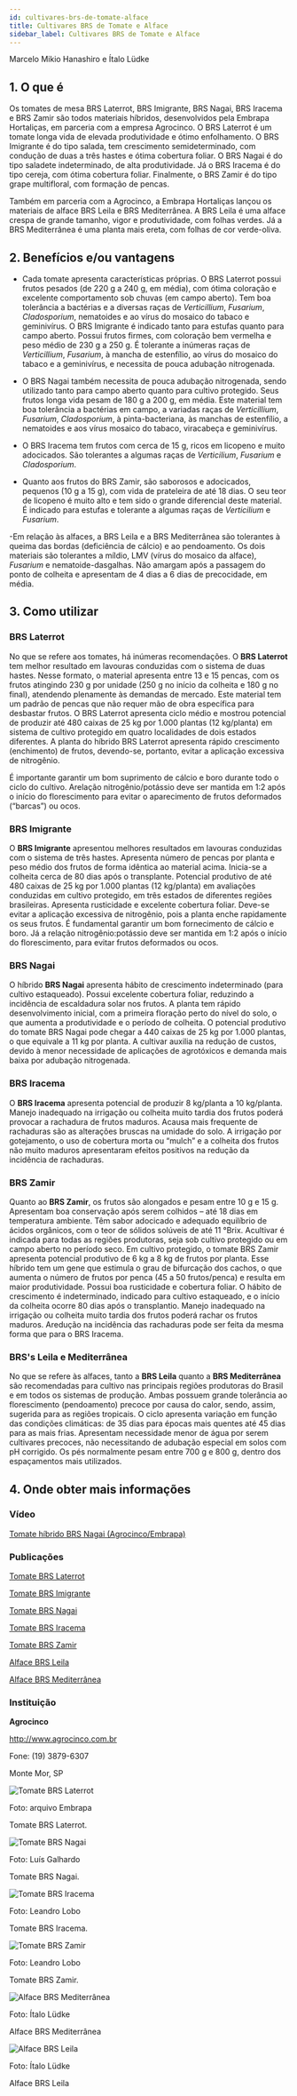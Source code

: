 ```yaml
---
id: cultivares-brs-de-tomate-alface
title: Cultivares BRS de Tomate e Alface
sidebar_label: Cultivares BRS de Tomate e Alface
---
```


<div className="center-textArticle">Marcelo Mikio Hanashiro e Ítalo Lüdke</div>

## **1. O que é**

Os tomates de mesa BRS Laterrot, BRS Imigrante, BRS Nagai,
BRS Iracema e BRS Zamir são todos materiais híbridos,
desenvolvidos pela Embrapa Hortaliças, em parceria com a
empresa Agrocinco. O BRS Laterrot é um tomate longa vida de
elevada produtividade e ótimo enfolhamento. O BRS Imigrante é
do tipo salada, tem crescimento semideterminado, com
condução de duas a três hastes e ótima cobertura foliar. O BRS
Nagai é do tipo saladete indeterminado, de alta produtividade. Já
o BRS Iracema é do tipo cereja, com ótima cobertura foliar.
Finalmente, o BRS Zamir é do tipo grape multifloral, com
formação de pencas.

Também em parceria com a Agrocinco, a Embrapa Hortaliças
lançou os materiais de alface BRS Leila e BRS Mediterrânea. A
BRS Leila é uma alface crespa de grande tamanho, vigor e
produtividade, com folhas verdes. Já a BRS Mediterrânea é uma
planta mais ereta, com folhas de cor verde-oliva.

## **2. Benefícios e/ou vantagens**

- Cada tomate apresenta características próprias. O BRS
  Laterrot possui frutos pesados (de 220 g a 240 g, em média),
  com ótima coloração e excelente comportamento sob chuvas
  (em campo aberto). Tem boa tolerância a bactérias e a diversas
  raças de _Verticillium_, _Fusarium_, _Cladosporium_, nematoides e
  ao vírus do mosaico do tabaco e geminivírus. O BRS Imigrante
  é indicado tanto para estufas quanto para campo aberto.
  Possui frutos firmes, com coloração bem vermelha e peso
  médio de 230 g a 250 g. É tolerante a inúmeras raças de
  _Verticillium_, _Fusarium_, à mancha de estenfílio, ao vírus do
  mosaico do tabaco e a geminivírus, e necessita de pouca
  adubação nitrogenada.

- O BRS Nagai também necessita de pouca adubação
  nitrogenada, sendo utilizado tanto para campo aberto quanto
  para cultivo protegido. Seus frutos longa vida pesam de 180 g
  a 200 g, em média. Este material tem boa tolerância a
  bactérias em campo, a variadas raças de _Verticillium_,
  _Fusarium_, _Cladosporium_, à pinta-bacteriana, às manchas de
  estenfílio, a nematoides e aos vírus mosaico do tabaco, viracabeça e geminivírus.

- O BRS Iracema tem frutos com cerca de 15 g, ricos em
  licopeno e muito adocicados. São tolerantes a algumas raças
  de _Verticilium_, _Fusarium_ e _Cladosporium_.

- Quanto aos frutos do BRS Zamir, são saborosos e
  adocicados, pequenos (10 g a 15 g), com vida de prateleira de
  até 18 dias. O seu teor de licopeno é muito alto e tem sido o
  grande diferencial deste material. É indicado para estufas e
  tolerante a algumas raças de _Verticilium_ e _Fusarium_.

-Em relação às alfaces, a BRS Leila e a BRS Mediterrânea são
tolerantes à queima das bordas (deficiência de cálcio) e ao
pendoamento. Os dois materiais são tolerantes a míldio, LMV
(vírus do mosaico da alface), _Fusarium_ e nematoide-dasgalhas. Não amargam após a passagem do ponto de colheita
e apresentam de 4 dias a 6 dias de precocidade, em média.

## **3. Como utilizar**

### BRS Laterrot

No que se refere aos tomates, há inúmeras recomendações. O
**BRS Laterrot** tem melhor resultado em lavouras conduzidas
com o sistema de duas hastes. Nesse formato, o material
apresenta entre 13 e 15 pencas, com os frutos atingindo 230 g
por unidade (250 g no início da colheita e 180 g no final),
atendendo plenamente às demandas de mercado. Este material
tem um padrão de pencas que não requer mão de obra específica
para desbastar frutos. O BRS Laterrot apresenta ciclo médio e
mostrou potencial de produzir até 480 caixas de 25 kg por 1.000
plantas (12 kg/planta) em sistema de cultivo protegido em quatro
localidades de dois estados diferentes. A planta do híbrido BRS
Laterrot apresenta rápido crescimento (enchimento) de frutos,
devendo-se, portanto, evitar a aplicação excessiva de nitrogênio.

É importante garantir um bom suprimento de cálcio e boro
durante todo o ciclo do cultivo. Arelação nitrogênio/potássio deve
ser mantida em 1:2 após o início do florescimento para evitar o
aparecimento de frutos deformados (“barcas”) ou ocos.

### BRS Imigrante

O **BRS Imigrante** apresentou melhores resultados em lavouras
conduzidas com o sistema de três hastes. Apresenta número de
pencas por planta e peso médio dos frutos de forma idêntica ao
material acima. Inicia-se a colheita cerca de 80 dias após o
transplante. Potencial produtivo de até 480 caixas de 25 kg por
1.000 plantas (12 kg/planta) em avaliações conduzidas em
cultivo protegido, em três estados de diferentes regiões
brasileiras. Apresenta rusticidade e excelente cobertura foliar.
Deve-se evitar a aplicação excessiva de nitrogênio, pois a planta
enche rapidamente os seus frutos. É fundamental garantir um
bom fornecimento de cálcio e boro. Já a relação
nitrogênio:potássio deve ser mantida em 1:2 após o início do
florescimento, para evitar frutos deformados ou ocos.

### BRS Nagai

O híbrido **BRS Nagai** apresenta hábito de crescimento
indeterminado (para cultivo estaqueado). Possui excelente
cobertura foliar, reduzindo a incidência de escaldadura solar nos
frutos. A planta tem rápido desenvolvimento inicial, com a
primeira floração perto do nível do solo, o que aumenta a
produtividade e o período de colheita. O potencial produtivo do
tomate BRS Nagai pode chegar a 440 caixas de 25 kg por 1.000
plantas, o que equivale a 11 kg por planta. A cultivar auxilia na
redução de custos, devido à menor necessidade de aplicações
de agrotóxicos e demanda mais baixa por adubação
nitrogenada.

### BRS Iracema

O **BRS Iracema** apresenta potencial de produzir 8 kg/planta a
10 kg/planta. Manejo inadequado na irrigação ou colheita muito
tardia dos frutos poderá provocar a rachadura de frutos maduros.
Acausa mais frequente de rachaduras são as alterações bruscas
na umidade do solo. A irrigação por gotejamento, o uso de
cobertura morta ou “mulch” e a colheita dos frutos não muito
maduros apresentaram efeitos positivos na redução da
incidência de rachaduras.

### BRS Zamir

Quanto ao **BRS Zamir**, os frutos são alongados e pesam entre
10 g e 15 g. Apresentam boa conservação após serem colhidos –
até 18 dias em temperatura ambiente. Têm sabor adocicado e
adequado equilíbrio de ácidos orgânicos, com o teor de sólidos
solúveis de até 11 °Brix. Acultivar é indicada para todas as regiões
produtoras, seja sob cultivo protegido ou em campo aberto no
período seco. Em cultivo protegido, o tomate BRS Zamir
apresenta potencial produtivo de 6 kg a 8 kg de frutos por planta.
Esse híbrido tem um gene que estimula o grau de bifurcação dos
cachos, o que aumenta o número de frutos por penca (45 a 50
frutos/penca) e resulta em maior produtividade. Possui boa
rusticidade e cobertura foliar. O hábito de crescimento é
indeterminado, indicado para cultivo estaqueado, e o início da
colheita ocorre 80 dias após o transplantio. Manejo inadequado na
irrigação ou colheita muito tardia dos frutos poderá rachar os
frutos maduros. Aredução na incidência das rachaduras pode ser
feita da mesma forma que para o BRS Iracema.

### BRS's Leila e Mediterrânea

No que se refere às alfaces, tanto a **BRS Leila** quanto a **BRS
Mediterrânea** são recomendadas para cultivo nas principais
regiões produtoras do Brasil e em todos os sistemas de produção.
Ambas possuem grande tolerância ao florescimento
(pendoamento) precoce por causa do calor, sendo, assim,
sugerida para as regiões tropicais. O ciclo apresenta variação em
função das condições climáticas: de 35 dias para épocas mais
quentes até 45 dias para as mais frias. Apresentam necessidade
menor de água por serem cultivares precoces, não necessitando
de adubação especial em solos com pH corrigido. Os pés
normalmente pesam entre 700 g e 800 g, dentro dos
espaçamentos mais utilizados.

## **4. Onde obter mais informações**

### Vídeo

[Tomate híbrido BRS Nagai (Agrocinco/Embrapa)](https://bit.ly/2R9VyiE)

### Publicações

[Tomate BRS Laterrot](https://bit.ly/35U5P8e)

[Tomate BRS Imigrante](https://bit.ly/35Sqauz)

[Tomate BRS Nagai](https://bit.ly/3abrNa8)

[Tomate BRS Iracema](https://bit.ly/35TU1Tt)

[Tomate BRS Zamir](https://bit.ly/3a2A93E)

[Alface BRS Leila](https://bit.ly/2TnBbS4)

[Alface BRS Mediterrânea](https://bit.ly/2NpHCAc)

### Instituição

**Agrocinco**

http://www.agrocinco.com.br

Fone: (19) 3879-6307

Monte Mor, SP

![Tomate BRS Laterrot](/cartilha/img/docs/29_cultivares_tomate/FOTO_01.jpg)

Foto: arquivo Embrapa

<div className="center-textImage">
Tomate BRS Laterrot.
</div>

![Tomate BRS Nagai](/cartilha/img/docs/29_cultivares_tomate/FOTO_02.jpg)

Foto: Luís Galhardo

<div className="center-textImage">
Tomate BRS Nagai.
</div>

![Tomate BRS Iracema](/cartilha/img/docs/29_cultivares_tomate/FOTO_03.jpg)

Foto: Leandro Lobo

<div className="center-textImage">
Tomate BRS Iracema.
</div>

<div className="image-Box">

![Tomate BRS Zamir](/cartilha/img/docs/29_cultivares_tomate/FOTO_04.jpg)

Foto: Leandro Lobo

</div>

<div className="center-textImage">
Tomate BRS Zamir.
</div>

![Alface BRS Mediterrânea](/cartilha/img/docs/29_cultivares_tomate/FOTO_05.jpg)

Foto: Ítalo Lüdke

<div className="center-textImage">
Alface BRS Mediterrânea
</div>

![Alface BRS Leila](/cartilha/img/docs/29_cultivares_tomate/FOTO_06.jpg)

Foto: Ítalo Lüdke

<div className="center-textImage">
Alface BRS Leila
</div>
